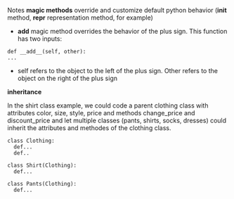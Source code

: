 Notes
**magic methods** override and customize default python behavior (__init__ method, __repr__ representation method, for example)
  * __add__ magic method overrides the behavior of the plus sign.  This function has two inputs:
  ```
  def __add__(self, other):
  ...
  ```
  * self refers to the object to the left of the plus sign.  Other refers to the object on the right of the plus sign
  
  **inheritance**
  
  In the shirt class example, we could code a parent clothing class with attributes color, size, style, price and methods change_price and discount_price and let multiple classes (pants, shirts, socks, dresses) could inherit the attributes and methodes of the clothing class.
  
 ```
 class Clothing:
   def...
   def..
   
 class Shirt(Clothing):
   def...
   
 class Pants(Clothing):
   def...
 ```
